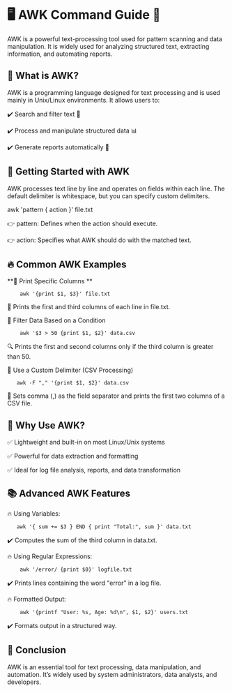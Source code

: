 
# **🖥️ AWK Command Guide 📜** #

AWK is a powerful text-processing tool used for pattern scanning and data manipulation. It is widely used for analyzing structured text, extracting information, and automating reports.

## **📌 What is AWK?** ##

AWK is a programming language designed for text processing and is used mainly in Unix/Linux environments. It allows users to:

✔️ Search and filter text 📑

✔️ Process and manipulate structured data 📊

✔️ Generate reports automatically 📜

## 🚀 Getting Started with AWK
AWK processes text line by line and operates on fields within each line. The default delimiter is whitespace, but you can specify custom delimiters.


awk 'pattern { action }' file.txt

👉 pattern: Defines when the action should execute.

👉 action: Specifies what AWK should do with the matched text.


## 🔥 Common AWK Examples ##

**📌 Print Specific Columns **

        awk '{print $1, $3}' file.txt
        
📝 Prints the first and third columns of each line in file.txt.


📌 Filter Data Based on a Condition

        awk '$3 > 50 {print $1, $2}' data.csv
        
🔍 Prints the first and second columns only if the third column is greater than 50.


📌 Use a Custom Delimiter (CSV Processing)

       awk -F "," '{print $1, $2}' data.csv
       
📌 Sets comma (,) as the field separator and prints the first two columns of a CSV file.


## 🎯 Why Use AWK? ##

✅ Lightweight and built-in on most Linux/Unix systems

✅ Powerful for data extraction and formatting

✅ Ideal for log file analysis, reports, and data transformation


## 📚 Advanced AWK Features ##
🔥 Using Variables:

       awk '{ sum += $3 } END { print "Total:", sum }' data.txt
       
✔️ Computes the sum of the third column in data.txt.


🔥 Using Regular Expressions:


        awk '/error/ {print $0}' logfile.txt
        
✔️ Prints lines containing the word "error" in a log file.


🔥 Formatted Output:

        awk '{printf "User: %s, Age: %d\n", $1, $2}' users.txt
        
✔️ Formats output in a structured way.


## 🌟 Conclusion ##

AWK is an essential tool for text processing, data manipulation, and automation. It’s widely used by system administrators, data analysts, and developers.





